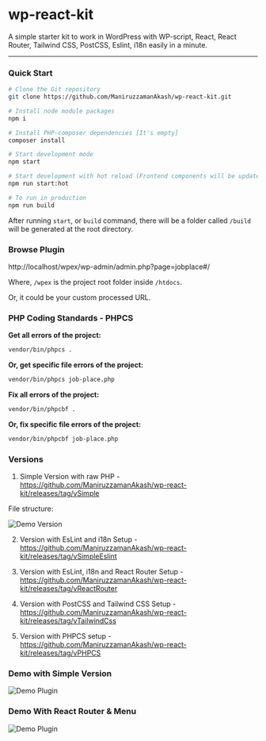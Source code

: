 # wp-react-kit
A simple starter kit to work in WordPress with WP-script, React, React Router, Tailwind CSS, PostCSS, Eslint, i18n easily in a minute.

----

### Quick Start
```sh
# Clone the Git repository
git clone https://github.com/ManiruzzamanAkash/wp-react-kit.git

# Install node module packages
npm i

# Install PHP-composer dependencies [It's empty]
composer install

# Start development mode
npm start

# Start development with hot reload (Frontend components will be updated automatically if any changes are made)
npm run start:hot

# To run in production
npm run build
```

After running `start`, or `build` command, there will be a folder called `/build` will be generated at the root directory.

### Browse Plugin

http://localhost/wpex/wp-admin/admin.php?page=jobplace#/

Where, `/wpex` is the project root folder inside `/htdocs`.

Or, it could be your custom processed URL.

### PHP Coding Standards - PHPCS

**Get all errors of the project:**
```sh
vendor/bin/phpcs .
```

**Or, get specific file errors of the project:**
```sh
vendor/bin/phpcs job-place.php
```

**Fix all errors of the project:**
```sh
vendor/bin/phpcbf .
```

**Or, fix specific file errors of the project:**
```sh
vendor/bin/phpcbf job-place.php
```

### Versions
1. Simple Version with raw PHP - https://github.com/ManiruzzamanAkash/wp-react-kit/releases/tag/vSimple

File structure:

![Demo Version](https://i.ibb.co/3fmYfks/wp-react-kit-simple-version.png "Demo in Simple Version")

2. Version with EsLint and i18n Setup - https://github.com/ManiruzzamanAkash/wp-react-kit/releases/tag/vSimpleEslint

3. Version with EsLint, i18n and React Router Setup - https://github.com/ManiruzzamanAkash/wp-react-kit/releases/tag/vReactRouter

4. Version with PostCSS and Tailwind CSS Setup -
https://github.com/ManiruzzamanAkash/wp-react-kit/releases/tag/vTailwindCss

5. Version with PHPCS setup -
https://github.com/ManiruzzamanAkash/wp-react-kit/releases/tag/vPHPCS

### Demo with Simple Version

![Demo Plugin](https://i.ibb.co/NpVYrxN/wp-react-kit.png "Demo in WordPress plugin")

### Demo With React Router & Menu

![Demo Plugin](https://i.ibb.co/vPp9Mm9/Wp-Scripts-Demo.png "Demo in WordPress plugin")
